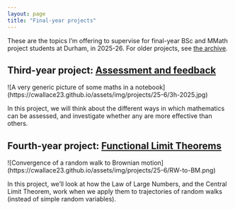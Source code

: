 ```yaml
---
layout: page
title: "Final-year projects"
---
```


These are the topics I’m offering to supervise for final-year BSc and MMath project students at Durham, in 2025-26. For older projects, see [the archive](/teaching/final-year-projects/previous-projects).

## Third-year project: [Assessment and feedback](/teaching/final-year-projects/assessment-and-feedback)

<div class="row g-5 mb-5">
    <div class="col-md-3">
    ![A very generic picture of some maths in a notebook](https://cwallace23.github.io/assets/img/projects/25-6/3h-2025.jpg)
    </div>
    <div class="col-md-9">
    <p> In this project, we will think about the different ways in which mathematics can be assessed, and investigate whether any are more effective than others.
    </p>
    </div>
</div>


## Fourth-year project: [Functional Limit Theorems](/teaching/final-year-projects/functional-limit-theorems)

<div class="row g-5 mb-5">
    <div class="col-md-3">
    ![Convergence of a random walk to Brownian motion](https://cwallace23.github.io/assets/img/projects/25-6/RW-to-BM.png)
    </div>
    <div class="col-md-9">
    <p> In this project, we’ll look at how the Law of Large Numbers, and the Central Limit Theorem, work when we apply them to trajectories of random walks (instead of simple random variables).
    </p>
    </div>
</div>